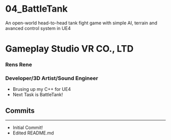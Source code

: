 # 04_BattleTank
An open-world head-to-head tank fight game with simple AI, terrain and avanced control system in UE4

# Gameplay Studio VR CO., LTD
### Rens Rene 
### Developer/3D Artist/Sound Engineer

* Brusing up my C++ for UE4
* Next Task is BattleTank!

## Commits
* * *
* Initial Commit!
* Edited README.md

